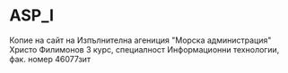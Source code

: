 # ASP_I
Копие на сайт на Изпълнителна агениция "Морска администрация"
Христо Филимонов 
3 курс, специалност Информационни технологии, фак. номер 46077зит
